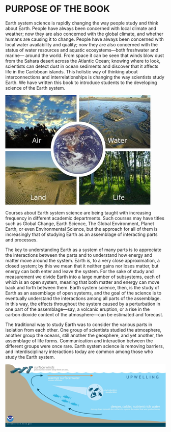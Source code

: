 # PURPOSE OF THE BOOK

Earth system science is rapidly changing the way people study and think about Earth. People have always been concerned with local climate and weather; now they are also concerned with the global climate, and whether humans are causing it to change. People have always been concerned with local water availability and quality; now they are also concerned with the status of water resources and aquatic ecosystems—both freshwater and marine— around the world. From space it can be seen that winds blow dust from the Sahara desert across the Atlantic Ocean; knowing where to look, scientists can detect dust in ocean sediments and discover that it affects life in the Caribbean islands. This holistic way of thinking about interconnections and interrelationships is changing the way scientists study Earth. We have written this book to introduce students to the developing science of the Earth system. 

![ NASA: Saharan Dust Feeds Amazon&apos;s Plants](../.gitbook/assets/image%20%2818%29.png)

Courses about Earth system science are being taught with increasing frequency in different academic departments. Such courses may have titles such as Global Change, Earth Science, The Global Environment, Planet Earth, or even Environmental Science, but the approach for all of them is increasingly that of studying Earth as an assemblage of interacting parts and processes.

The key to understanding Earth as a system of many parts is to appreciate the interactions between the parts and to understand how energy and matter move around the system. Earth is, to a very close approximation, a closed system; by this we mean that it neither gains nor loses matter, but energy can both enter and leave the system. For the sake of study and measurement we divide Earth into a large number of subsystems, each of which is an open system, meaning that both matter and energy can move back and forth between them. Earth system science, then, is the study of Earth as an assemblage of open systems, and the goal of the science is to eventually understand the interactions among all parts of the assemblage. In this way, the effects throughout the system caused by a perturbation in one part of the assemblage—say, a volcanic eruption, or a rise in the carbon dioxide content of the atmosphere—can be estimated and forecast. 

The traditional way to study Earth was to consider the various parts in isolation from each other. One group of scientists studied the atmosphere, another group the oceans, still another the geosphere, and yet another, the assemblage of life forms. Communication and interaction between the different groups were once rare. Earth system science is removing barriers, and interdisciplinary interactions today are common among those who study the Earth system.

![](../.gitbook/assets/image%20%2814%29.png)

